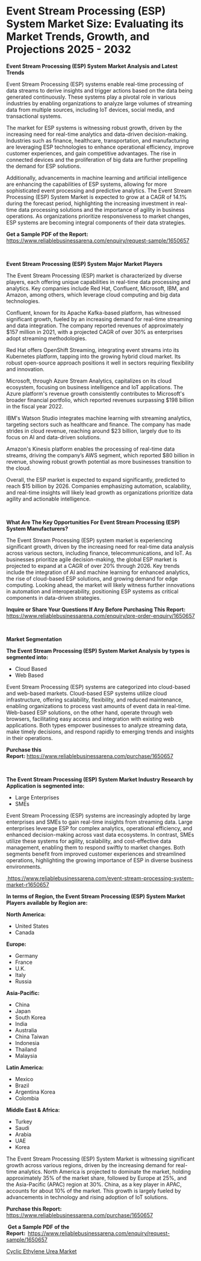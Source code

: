 <p><h1>Event Stream Processing (ESP) System Market Size: Evaluating its Market Trends, Growth, and Projections 2025 - 2032</h1></p><p><strong>Event Stream Processing (ESP) System Market Analysis and Latest Trends</strong></p>
<p><p>Event Stream Processing (ESP) systems enable real-time processing of data streams to derive insights and trigger actions based on the data being generated continuously. These systems play a pivotal role in various industries by enabling organizations to analyze large volumes of streaming data from multiple sources, including IoT devices, social media, and transactional systems. </p><p>The market for ESP systems is witnessing robust growth, driven by the increasing need for real-time analytics and data-driven decision-making. Industries such as finance, healthcare, transportation, and manufacturing are leveraging ESP technologies to enhance operational efficiency, improve customer experiences, and gain competitive advantages. The rise in connected devices and the proliferation of big data are further propelling the demand for ESP solutions.</p><p>Additionally, advancements in machine learning and artificial intelligence are enhancing the capabilities of ESP systems, allowing for more sophisticated event processing and predictive analytics. The Event Stream Processing (ESP) System Market is expected to grow at a CAGR of 14.1% during the forecast period, highlighting the increasing investment in real-time data processing solutions and the importance of agility in business operations. As organizations prioritize responsiveness to market changes, ESP systems are becoming integral components of their data strategies.</p></p>
<p><strong>Get a Sample PDF of the Report:&nbsp;</strong> <a href="https://www.reliablebusinessarena.com/enquiry/request-sample/1650657?utm_campaign=2515&utm_medium=2&utm_source=Github&utm_content=ia&utm_term=23032025&utm_id=event-stream-processing-esp-system">https://www.reliablebusinessarena.com/enquiry/request-sample/1650657</a></p>
<p>&nbsp;</p>
<p><strong>Event Stream Processing (ESP) System Major Market Players</strong></p>
<p><p>The Event Stream Processing (ESP) market is characterized by diverse players, each offering unique capabilities in real-time data processing and analytics. Key companies include Red Hat, Confluent, Microsoft, IBM, and Amazon, among others, which leverage cloud computing and big data technologies.</p><p>Confluent, known for its Apache Kafka-based platform, has witnessed significant growth, fueled by an increasing demand for real-time streaming and data integration. The company reported revenues of approximately $157 million in 2021, with a projected CAGR of over 30% as enterprises adopt streaming methodologies.</p><p>Red Hat offers OpenShift Streaming, integrating event streams into its Kubernetes platform, tapping into the growing hybrid cloud market. Its robust open-source approach positions it well in sectors requiring flexibility and innovation.</p><p>Microsoft, through Azure Stream Analytics, capitalizes on its cloud ecosystem, focusing on business intelligence and IoT applications. The Azure platform's revenue growth consistently contributes to Microsoft's broader financial portfolio, which reported revenues surpassing $198 billion in the fiscal year 2022.</p><p>IBM's Watson Studio integrates machine learning with streaming analytics, targeting sectors such as healthcare and finance. The company has made strides in cloud revenue, reaching around $23 billion, largely due to its focus on AI and data-driven solutions.</p><p>Amazon's Kinesis platform enables the processing of real-time data streams, driving the company’s AWS segment, which reported $80 billion in revenue, showing robust growth potential as more businesses transition to the cloud.</p><p>Overall, the ESP market is expected to expand significantly, predicted to reach $15 billion by 2026. Companies emphasizing automation, scalability, and real-time insights will likely lead growth as organizations prioritize data agility and actionable intelligence.</p></p>
<p>&nbsp;</p>
<p><strong>What Are The Key Opportunities For Event Stream Processing (ESP) System Manufacturers?</strong></p>
<p><p>The Event Stream Processing (ESP) system market is experiencing significant growth, driven by the increasing need for real-time data analysis across various sectors, including finance, telecommunications, and IoT. As businesses prioritize agile decision-making, the global ESP market is projected to expand at a CAGR of over 20% through 2026. Key trends include the integration of AI and machine learning for enhanced analytics, the rise of cloud-based ESP solutions, and growing demand for edge computing. Looking ahead, the market will likely witness further innovations in automation and interoperability, positioning ESP systems as critical components in data-driven strategies.</p></p>
<p><strong>Inquire or Share Your Questions If Any Before Purchasing This Report:</strong> <a href="https://www.reliablebusinessarena.com/enquiry/pre-order-enquiry/1650657?utm_campaign=2515&utm_medium=2&utm_source=Github&utm_content=ia&utm_term=23032025&utm_id=event-stream-processing-esp-system">https://www.reliablebusinessarena.com/enquiry/pre-order-enquiry/1650657</a></p>
<p>&nbsp;</p>
<p><strong>Market Segmentation</strong></p>
<p><strong>The Event Stream Processing (ESP) System Market Analysis by types is segmented into:</strong></p>
<p><ul><li>Cloud Based</li><li>Web Based</li></ul></p>
<p><p>Event Stream Processing (ESP) systems are categorized into cloud-based and web-based markets. Cloud-based ESP systems utilize cloud infrastructure, offering scalability, flexibility, and reduced maintenance, enabling organizations to process vast amounts of event data in real-time. Web-based ESP solutions, on the other hand, operate through web browsers, facilitating easy access and integration with existing web applications. Both types empower businesses to analyze streaming data, make timely decisions, and respond rapidly to emerging trends and insights in their operations.</p></p>
<p><strong>Purchase this Report:&nbsp;</strong><a href="https://www.reliablebusinessarena.com/purchase/1650657?utm_campaign=2515&utm_medium=2&utm_source=Github&utm_content=ia&utm_term=23032025&utm_id=event-stream-processing-esp-system">https://www.reliablebusinessarena.com/purchase/1650657</a></p>
<p>&nbsp;</p>
<p><strong>The Event Stream Processing (ESP) System Market Industry Research by Application is segmented into:</strong></p>
<p><ul><li>Large Enterprises</li><li>SMEs</li></ul></p>
<p><p>Event Stream Processing (ESP) systems are increasingly adopted by large enterprises and SMEs to gain real-time insights from streaming data. Large enterprises leverage ESP for complex analytics, operational efficiency, and enhanced decision-making across vast data ecosystems. In contrast, SMEs utilize these systems for agility, scalability, and cost-effective data management, enabling them to respond swiftly to market changes. Both segments benefit from improved customer experiences and streamlined operations, highlighting the growing importance of ESP in diverse business environments.</p></p>
<p><a href="https://www.reliablebusinessarena.com/event-stream-processing-system-market-r1650657?utm_campaign=2515&utm_medium=2&utm_source=Github&utm_content=ia&utm_term=23032025&utm_id=event-stream-processing-esp-system">&nbsp;https://www.reliablebusinessarena.com/event-stream-processing-system-market-r1650657</a></p>
<p><strong>In terms of Region, the Event Stream Processing (ESP) System Market Players available by Region are:</strong></p>
<p>
    <p> <strong> North America: </strong>
        <ul>
            <li>United States</li>
            <li>Canada</li>
        </ul>
        </p> 
    <p> <strong> Europe: </strong>
        <ul>
            <li>Germany</li>
            <li>France</li>
            <li>U.K.</li>
            <li>Italy</li>
            <li>Russia</li>
        </ul>
        </p> 
    <p> <strong> Asia-Pacific: </strong>
        <ul>
            <li>China</li>
            <li>Japan</li>
            <li>South Korea</li>
            <li>India</li>
            <li>Australia</li>
            <li>China Taiwan</li>
            <li>Indonesia</li>
            <li>Thailand</li>
            <li>Malaysia</li>
        </ul>
        </p> 
    <p> <strong> Latin America: </strong>
        <ul>
            <li>Mexico</li>
            <li>Brazil</li>
            <li>Argentina Korea</li>
            <li>Colombia</li>
        </ul>
        </p> 
    <p> <strong> Middle East & Africa: </strong>
        <ul>
            <li>Turkey</li>
            <li>Saudi</li>
            <li>Arabia</li>
            <li>UAE</li>
            <li>Korea</li>
        </ul>
    </p>
    </p>
<p><p>The Event Stream Processing (ESP) System Market is witnessing significant growth across various regions, driven by the increasing demand for real-time analytics. North America is projected to dominate the market, holding approximately 35% of the market share, followed by Europe at 25%, and the Asia-Pacific (APAC) region at 30%. China, as a key player in APAC, accounts for about 10% of the market. This growth is largely fueled by advancements in technology and rising adoption of IoT solutions.</p></p>
<p><strong>Purchase this Report: </strong><a href="https://www.reliablebusinessarena.com/purchase/1650657?utm_campaign=2515&utm_medium=2&utm_source=Github&utm_content=ia&utm_term=23032025&utm_id=event-stream-processing-esp-system">https://www.reliablebusinessarena.com/purchase/1650657</a></p>
<p>&nbsp;<strong>Get a Sample PDF of the Report:&nbsp;&nbsp;</strong><a href="https://www.reliablebusinessarena.com/enquiry/request-sample/1650657?utm_campaign=2515&utm_medium=2&utm_source=Github&utm_content=ia&utm_term=23032025&utm_id=event-stream-processing-esp-system">https://www.reliablebusinessarena.com/enquiry/request-sample/1650657</a></p>
<p><strong></strong></p>
<p><p><a href="https://github.com/barnickclara79/Market-Research-Report-List-1/blob/main/cyclic-ethylene-urea-market.md?utm_campaign=2515&utm_medium=2&utm_source=Github&utm_content=ia&utm_term=23032025&utm_id=event-stream-processing-esp-system">Cyclic Ethylene Urea Market</a></p></p>